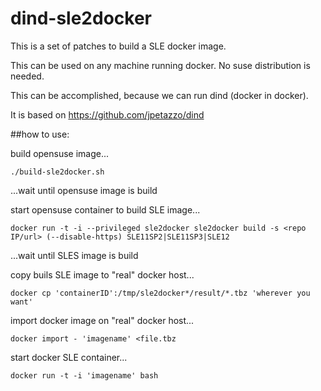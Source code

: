 # dind-sle2docker
This is a set of patches to build a SLE docker image.

This can be used on any machine running docker. No suse distribution is needed.

This can be accomplished, because we can run dind (docker in docker).

It is based on https://github.com/jpetazzo/dind



##how to use:

build opensuse image...
```
./build-sle2docker.sh
```
...wait until opensuse image is build

start opensuse container to build SLE image...
```
docker run -t -i --privileged sle2docker sle2docker build -s <repo IP/url> (--disable-https) SLE11SP2|SLE11SP3|SLE12
```
...wait until SLES image is build

copy buils SLE image to "real" docker host...
```
docker cp 'containerID':/tmp/sle2docker*/result/*.tbz 'wherever you want'
```

import docker image on "real" docker host...
```
docker import - 'imagename' <file.tbz
```

start docker SLE container...
```
docker run -t -i 'imagename' bash
```
